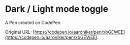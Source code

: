 # Dark / Light mode toggle

A Pen created on CodePen.

Original URL: [https://codepen.io/aaroniker/pen/xbGEWEE](https://codepen.io/aaroniker/pen/xbGEWEE).

